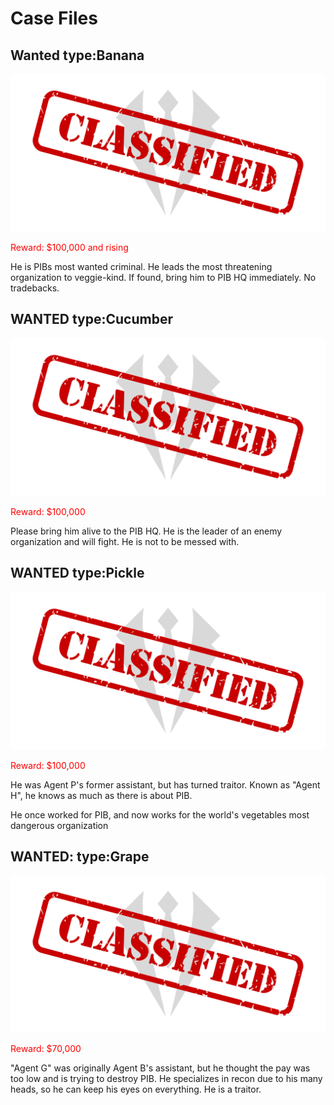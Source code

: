 # Case Files

<section class="case">
<h1>Wanted type:Banana</h1>
  <img src="/img/Classified.png"/>
  <p style="color: red">Reward: $100,000 and rising</p>
  <p>He is <span class="redacted">PIBs</span> most wanted criminal. He leads the most threatening organization to veggie-kind. If found, bring him to <span class="redacted">PIB</span> HQ immediately. No tradebacks.
</section>

<section class="case">
  <h1>WANTED type:Cucumber</h1>
  <img src="/img/Classified.png"/>
  <p style="color: red">Reward: $100,000</p>
  <p>Please bring him alive to the <span class="redacted">PIB</span> HQ. He is the leader of an enemy organization and will fight. He is not to be messed with.</p>
</section>

<section class="case">
  <h1>WANTED type:Pickle</h1>
  <img src="/img/Classified.png"/>
  <p style="color: red">Reward: $100,000</p>
  <p>He was Agent P's former assistant, but has turned traitor. Known as "Agent H", he knows as much as there is about <span class="redacted">PIB</span>.</p>
  
  <p>He once worked for <span class="redacted">PIB</span>, and now works for the world's vegetables most dangerous organization</p>
</section>

<section class="case">
  <h1>WANTED: type:Grape</h1>
  <img src="/img/Classified.png"/>
  <p style="color: red">Reward: $70,000</p>
  <p>"Agent G" was originally Agent B's assistant, but he thought the pay was too low and is trying to destroy <span class="redacted">PIB</span>. He specializes in recon due to his many heads, so he can keep his eyes on everything. He is a traitor.
  </p>
</section>

